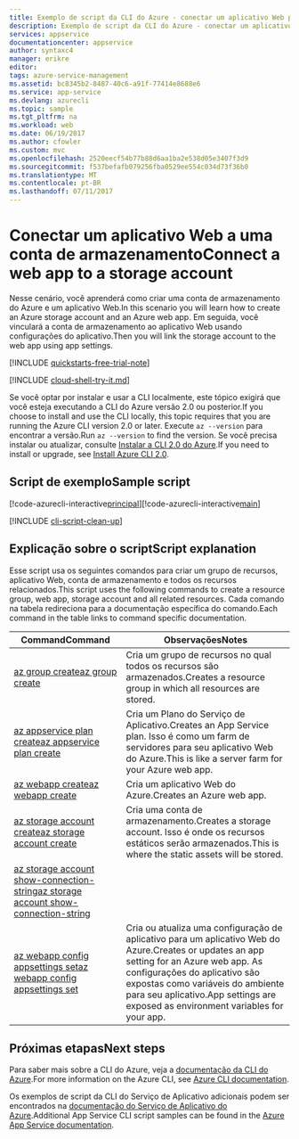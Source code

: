 ```yaml
---
title: Exemplo de script da CLI do Azure - conectar um aplicativo Web para uma conta de armazenamento | Microsoft Docs
description: Exemplo de script da CLI do Azure - conectar um aplicativo Web para uma conta de armazenamento
services: appservice
documentationcenter: appservice
author: syntaxc4
manager: erikre
editor: 
tags: azure-service-management
ms.assetid: bc8345b2-8487-40c6-a91f-77414e8688e6
ms.service: app-service
ms.devlang: azurecli
ms.topic: sample
ms.tgt_pltfrm: na
ms.workload: web
ms.date: 06/19/2017
ms.author: cfowler
ms.custom: mvc
ms.openlocfilehash: 2520eecf54b77b88d6aa1ba2e538d05e3407f3d9
ms.sourcegitcommit: f537befafb079256fba0529ee554c034d73f36b0
ms.translationtype: MT
ms.contentlocale: pt-BR
ms.lasthandoff: 07/11/2017
---
```

# <a name="connect-a-web-app-to-a-storage-account"></a><span data-ttu-id="c7c99-103">Conectar um aplicativo Web a uma conta de armazenamento</span><span class="sxs-lookup"><span data-stu-id="c7c99-103">Connect a web app to a storage account</span></span>

<span data-ttu-id="c7c99-104">Nesse cenário, você aprenderá como criar uma conta de armazenamento do Azure e um aplicativo Web.</span><span class="sxs-lookup"><span data-stu-id="c7c99-104">In this scenario you will learn how to create an Azure storage account and an Azure web app.</span></span> <span data-ttu-id="c7c99-105">Em seguida, você vinculará a conta de armazenamento ao aplicativo Web usando configurações do aplicativo.</span><span class="sxs-lookup"><span data-stu-id="c7c99-105">Then you will link the storage account to the web app using app settings.</span></span>

[!INCLUDE [quickstarts-free-trial-note](../../../includes/quickstarts-free-trial-note.md)]

[!INCLUDE [cloud-shell-try-it.md](../../../includes/cloud-shell-try-it.md)]

<span data-ttu-id="c7c99-106">Se você optar por instalar e usar a CLI localmente, este tópico exigirá que você esteja executando a CLI do Azure versão 2.0 ou posterior.</span><span class="sxs-lookup"><span data-stu-id="c7c99-106">If you choose to install and use the CLI locally, this topic requires that you are running the Azure CLI version 2.0 or later.</span></span> <span data-ttu-id="c7c99-107">Execute `az --version` para encontrar a versão.</span><span class="sxs-lookup"><span data-stu-id="c7c99-107">Run `az --version` to find the version.</span></span> <span data-ttu-id="c7c99-108">Se você precisa instalar ou atualizar, consulte [Instalar a CLI 2.0 do Azure]( /cli/azure/install-azure-cli).</span><span class="sxs-lookup"><span data-stu-id="c7c99-108">If you need to install or upgrade, see [Install Azure CLI 2.0]( /cli/azure/install-azure-cli).</span></span> 


## <a name="sample-script"></a><span data-ttu-id="c7c99-109">Script de exemplo</span><span class="sxs-lookup"><span data-stu-id="c7c99-109">Sample script</span></span>

<span data-ttu-id="c7c99-110">[!code-azurecli-interactive[principal](../../../cli_scripts/app-service/connect-to-storage/connect-to-storage.sh "Armazenamento do Azure")]</span><span class="sxs-lookup"><span data-stu-id="c7c99-110">[!code-azurecli-interactive[main](../../../cli_scripts/app-service/connect-to-storage/connect-to-storage.sh "Azure Storage")]</span></span>

[!INCLUDE [cli-script-clean-up](../../../includes/cli-script-clean-up.md)]

## <a name="script-explanation"></a><span data-ttu-id="c7c99-111">Explicação sobre o script</span><span class="sxs-lookup"><span data-stu-id="c7c99-111">Script explanation</span></span>

<span data-ttu-id="c7c99-112">Esse script usa os seguintes comandos para criar um grupo de recursos, aplicativo Web, conta de armazenamento e todos os recursos relacionados.</span><span class="sxs-lookup"><span data-stu-id="c7c99-112">This script uses the following commands to create a resource group, web app, storage account and all related resources.</span></span> <span data-ttu-id="c7c99-113">Cada comando na tabela redireciona para a documentação específica do comando.</span><span class="sxs-lookup"><span data-stu-id="c7c99-113">Each command in the table links to command specific documentation.</span></span>

| <span data-ttu-id="c7c99-114">Command</span><span class="sxs-lookup"><span data-stu-id="c7c99-114">Command</span></span> | <span data-ttu-id="c7c99-115">Observações</span><span class="sxs-lookup"><span data-stu-id="c7c99-115">Notes</span></span> |
|---|---|
| [<span data-ttu-id="c7c99-116">az group create</span><span class="sxs-lookup"><span data-stu-id="c7c99-116">az group create</span></span>](https://docs.microsoft.com/cli/azure/group#create) | <span data-ttu-id="c7c99-117">Cria um grupo de recursos no qual todos os recursos são armazenados.</span><span class="sxs-lookup"><span data-stu-id="c7c99-117">Creates a resource group in which all resources are stored.</span></span> |
| [<span data-ttu-id="c7c99-118">az appservice plan create</span><span class="sxs-lookup"><span data-stu-id="c7c99-118">az appservice plan create</span></span>](https://docs.microsoft.com/cli/azure/appservice/plan#create) | <span data-ttu-id="c7c99-119">Cria um Plano do Serviço de Aplicativo.</span><span class="sxs-lookup"><span data-stu-id="c7c99-119">Creates an App Service plan.</span></span> <span data-ttu-id="c7c99-120">Isso é como um farm de servidores para seu aplicativo Web do Azure.</span><span class="sxs-lookup"><span data-stu-id="c7c99-120">This is like a server farm for your Azure web app.</span></span> |
| [<span data-ttu-id="c7c99-121">az webapp create</span><span class="sxs-lookup"><span data-stu-id="c7c99-121">az webapp create</span></span>](https://docs.microsoft.com/cli/azure/webapp#create) | <span data-ttu-id="c7c99-122">Cria um aplicativo Web do Azure.</span><span class="sxs-lookup"><span data-stu-id="c7c99-122">Creates an Azure web app.</span></span> |
| [<span data-ttu-id="c7c99-123">az storage account create</span><span class="sxs-lookup"><span data-stu-id="c7c99-123">az storage account create</span></span>](https://docs.microsoft.com/cli/azure/storage/account#create) | <span data-ttu-id="c7c99-124">Cria uma conta de armazenamento.</span><span class="sxs-lookup"><span data-stu-id="c7c99-124">Creates a storage account.</span></span> <span data-ttu-id="c7c99-125">Isso é onde os recursos estáticos serão armazenados.</span><span class="sxs-lookup"><span data-stu-id="c7c99-125">This is where the static assets will be stored.</span></span> |
| [<span data-ttu-id="c7c99-126">az storage account show-connection-string</span><span class="sxs-lookup"><span data-stu-id="c7c99-126">az storage account show-connection-string</span></span>](https://docs.microsoft.com/cli/azure/storage/account#show-connection-string) | |
| [<span data-ttu-id="c7c99-127">az webapp config appsettings set</span><span class="sxs-lookup"><span data-stu-id="c7c99-127">az webapp config appsettings set</span></span>](https://docs.microsoft.com/cli/azure/webapp/config/appsettings#set) | <span data-ttu-id="c7c99-128">Cria ou atualiza uma configuração de aplicativo para um aplicativo Web do Azure.</span><span class="sxs-lookup"><span data-stu-id="c7c99-128">Creates or updates an app setting for an Azure web app.</span></span> <span data-ttu-id="c7c99-129">As configurações do aplicativo são expostas como variáveis do ambiente para seu aplicativo.</span><span class="sxs-lookup"><span data-stu-id="c7c99-129">App settings are exposed as environment variables for your app.</span></span> |

## <a name="next-steps"></a><span data-ttu-id="c7c99-130">Próximas etapas</span><span class="sxs-lookup"><span data-stu-id="c7c99-130">Next steps</span></span>

<span data-ttu-id="c7c99-131">Para saber mais sobre a CLI do Azure, veja a [documentação da CLI do Azure](https://docs.microsoft.com/cli/azure/overview).</span><span class="sxs-lookup"><span data-stu-id="c7c99-131">For more information on the Azure CLI, see [Azure CLI documentation](https://docs.microsoft.com/cli/azure/overview).</span></span>

<span data-ttu-id="c7c99-132">Os exemplos de script da CLI do Serviço de Aplicativo adicionais podem ser encontrados na [documentação do Serviço de Aplicativo do Azure](../app-service-cli-samples.md).</span><span class="sxs-lookup"><span data-stu-id="c7c99-132">Additional App Service CLI script samples can be found in the [Azure App Service documentation](../app-service-cli-samples.md).</span></span>
